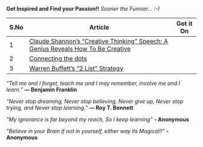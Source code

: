 **Get Inspired and Find your Passion!!** *Sooner the Funnier... :-)*

S.No | Article | Got it On
------------ | ------------ | ------------
1 | [Claude Shannon’s “Creative Thinking” Speech: A Genius Reveals How To Be Creative](https://medium.com/the-mission/a-genius-explains-how-to-be-creative-claude-shannons-long-lost-1952-speech-fbbcb2ebe07f) | 
2 | [Connecting the dots](http://blog.bradleygauthier.com/connecting-the-dots/) | 
3 | [Warren Buffett’s “2 List” Strategy](http://jamesclear.com/buffett-focus)

*“Tell me and I forget, teach me and I may remember, involve me and I learn.”*
**― Benjamin Franklin**

*“Never stop dreaming,
Never stop believing,
Never give up,
Never stop trying, and
Never stop learning.”*
**― Roy T. Bennett** 

*"My ignorance is far beyond my reach, So I keep learning"* **- Anonymous** 

*"Believe in your Brain if not in yourself, either way its Magical!!"* **- Anonymous**
